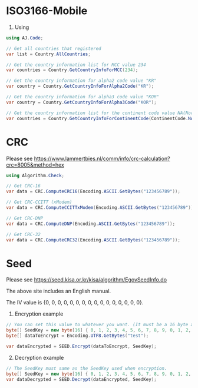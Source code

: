 # ISO3166-Mobile

1. Using
```c#
using AJ.Code;

// Get all countries that registered
var list = Country.AllCountries;

// Get the country information list for MCC value 234
var countries = Country.GetCountryInfoForMCC(234);

// Get the country information for alpha2 code value "KR"
var country = Country.GetCountryInfoForAlpha2Code("KR");

// Get the country information for alpha3 code value "KOR"
var country = Country.GetCountryInfoForAlpha3Code("KOR");

// Get the country information list for the continent code value NA(North America)
var countries = Country.GetCountryInfoForContinentCode(ContinentCode.NA);
```



# CRC
Please see https://www.lammertbies.nl/comm/info/crc-calculation?crc=8005&method=hex


```c#
using Algorithm.Check;

// Get CRC-16
var data = CRC.ComputeCRC16(Encoding.ASCII.GetBytes("123456789"));

// Get CRC-CCITT (xModem)
var data = CRC.ComputeCCITTxModem(Encoding.ASCII.GetBytes("123456789"));

// Get CRC-DNP
var data = CRC.ComputeDNP(Encoding.ASCII.GetBytes("123456789"));

// Get CRC-32
var data = CRC.ComputeCRC32(Encoding.ASCII.GetBytes("123456789"));
```




# Seed
Please see https://seed.kisa.or.kr/kisa/algorithm/EgovSeedInfo.do

The above site includes an English manual.

The IV value is {0, 0, 0, 0, 0, 0, 0, 0, 0, 0, 0, 0, 0, 0, 0, 0}.


1. Encryption example
```c#
// You can set this value to whatever you want. (It must be a 16 byte array)
byte[] SeedKey = new byte[16] { 0, 1, 2, 3, 4, 5, 6, 7, 8, 9, 0, 1, 2, 3, 4, 5 };
byte[] dataToEncrypt = Encoding.UTF8.GetBytes("test");

var dataEncrypted = SEED.Encrypt(dataToEncrypt, SeedKey);
```

2. Decryption example
```c#
// The SeedKey must same as the SeedKey used when encryption.
byte[] SeedKey = new byte[16] { 0, 1, 2, 3, 4, 5, 6, 7, 8, 9, 0, 1, 2, 3, 4, 5 };
var dataDecrypted = SEED.Decrypt(dataEncrypted, SeedKey);
```